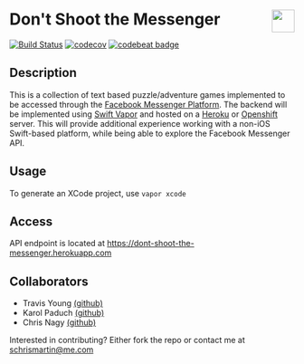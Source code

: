 # Don't Shoot the Messenger <img align="right" height="40" src="http://i.imgur.com/fSbWe8d.png">
[![Build Status](https://travis-ci.org/schrismartin/dont-shoot-the-messenger.svg?branch=develop)](https://travis-ci.org/schrismartin/dont-shoot-the-messenger)
[![codecov](https://codecov.io/gh/schrismartin/dont-shoot-the-messenger/branch/develop/graph/badge.svg)](https://codecov.io/gh/schrismartin/dont-shoot-the-messenger)
[![codebeat badge](https://codebeat.co/badges/45412375-3412-4938-8a5b-5ae9bc7e5964)](https://codebeat.co/projects/github-com-schrismartin-dont-shoot-the-messenger)

## Description
This is a collection of text based puzzle/adventure games implemented to be accessed through the [Facebook Messenger Platform](https://developers.facebook.com/docs/messenger-platform). The backend will be implemented using [Swift Vapor](http://vapor.codes) and hosted on a [Heroku](http://herokuapp.com) or [Openshift](http://openshift.com) server. This will provide additional experience working with a non-iOS Swift-based platform, while being able to explore the Facebook Messenger API. 

## Usage
To generate an XCode project, use `vapor xcode`

## Access
API endpoint is located at https://dont-shoot-the-messenger.herokuapp.com

## Collaborators
* Travis Young [(github)](https://github.com/tyoung31)
* Karol Paduch [(github)](https://github.com/DARKUNIT22)
* Chris Nagy [(github)](https://github.com/ChrisCanyon)

Interested in contributing? Either fork the repo or contact me at schrismartin@me.com
